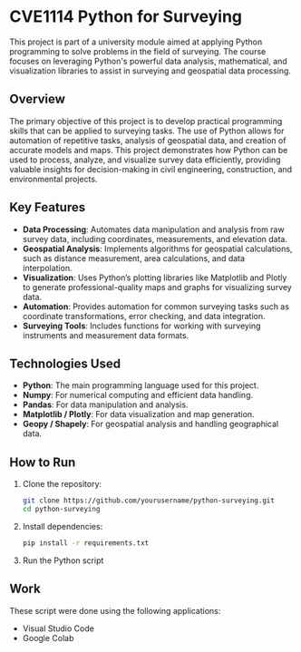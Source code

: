 # CVE1114 Python for Surveying

This project is part of a university module aimed at applying Python programming to solve problems in the field of surveying. The course focuses on leveraging Python's powerful data analysis, mathematical, and visualization libraries to assist in surveying and geospatial data processing.

## Overview

The primary objective of this project is to develop practical programming skills that can be applied to surveying tasks. The use of Python allows for automation of repetitive tasks, analysis of geospatial data, and creation of accurate models and maps. This project demonstrates how Python can be used to process, analyze, and visualize survey data efficiently, providing valuable insights for decision-making in civil engineering, construction, and environmental projects.

## Key Features
- **Data Processing**: Automates data manipulation and analysis from raw survey data, including coordinates, measurements, and elevation data.
- **Geospatial Analysis**: Implements algorithms for geospatial calculations, such as distance measurement, area calculations, and data interpolation.
- **Visualization**: Uses Python’s plotting libraries like Matplotlib and Plotly to generate professional-quality maps and graphs for visualizing survey data.
- **Automation**: Provides automation for common surveying tasks such as coordinate transformations, error checking, and data integration.
- **Surveying Tools**: Includes functions for working with surveying instruments and measurement data formats.

## Technologies Used

- **Python**: The main programming language used for this project.
- **Numpy**: For numerical computing and efficient data handling.
- **Pandas**: For data manipulation and analysis.
- **Matplotlib / Plotly**: For data visualization and map generation.
- **Geopy / Shapely**: For geospatial analysis and handling geographical data.

## How to Run

1. Clone the repository:
   ```bash
   git clone https://github.com/yourusername/python-surveying.git
   cd python-surveying
2. Install dependencies:
   ```bash
   pip install -r requirements.txt
3. Run the Python script

## Work
These script were done using the following applications:
- Visual Studio Code
- Google Colab
